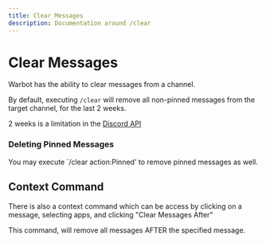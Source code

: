 ```yaml
---
title: Clear Messages
description: Documentation around /clear
---
```


# Clear Messages

Warbot has the ability to clear messages from a channel.

By default, executing `/clear` will remove all non-pinned messages from the target channel, for the last 2 weeks. 

2 weeks is a limitation in the [Discord API](https://discord.com/developers/docs/resources/channel#bulk-delete-messages)

### Deleting Pinned Messages

You may execute `/clear action:Pinned' to remove pinned messages as well.

## Context Command

There is also a context command which can be access by clicking on a message, selecting apps, and clicking "Clear Messages After" 

This command, will remove all messages AFTER the specified message.